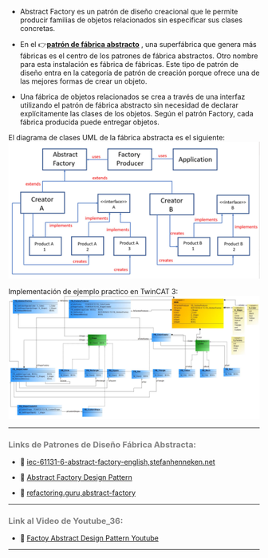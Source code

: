 - Abstract Factory es un patrón de diseño creacional que le permite producir familias de objetos relacionados sin especificar sus clases concretas.
- En el 👉[**patrón de fábrica abstracto**](https://refactoring.guru/design-patterns/abstract-factory) , una superfábrica que genera más fábricas es el centro de los patrones de fábrica abstractos. Otro nombre para esta instalación es fábrica de fábricas. Este tipo de patrón de diseño entra en la categoría de patrón de creación porque ofrece una de las mejores formas de crear un objeto.

- Una fábrica de objetos relacionados se crea a través de una interfaz utilizando el patrón de fábrica abstracto sin necesidad de declarar explícitamente las clases de los objetos. Según el patrón Factory, cada fábrica producida puede entregar objetos.

El diagrama de clases UML de la fábrica abstracta es el siguiente:
![Abstract Factory Design Pattern0](../../imagenes/Design_Pattern__Creational_Factory_Abstract_0.JPG)

Implementación de ejemplo practico en TwinCAT 3:
![Factory Abstract Design Pattern1](../../imagenes/Design_Pattern__Creational_Factory_Abstract.JPG)
***
### <span style="color:grey">Links de Patrones de Diseño Fábrica Abstracta:</span>
- 🔗 [iec-61131-6-abstract-factory-english,stefanhenneken.net](https://stefanhenneken.net/2014/11/16/iec-61131-6-abstract-factory-english/)

- 🔗 [Abstract Factory Design Pattern](https://www.twincontrols.com/community/twincat-knowledgebase/abstract-factory-design-pattern/#post-483)

- 🔗 [refactoring.guru,abstract-factory](https://refactoring.guru/design-patterns/abstract-factory)
***
### <span style="color:grey">Link al Video de Youtube_36:</span>
- 🔗 [Factoy Abstract Design Pattern Youtube](https://youtu.be/YKSCzbzmOMU)
***